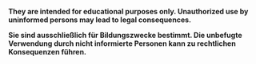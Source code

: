 **They are intended for educational purposes only. Unauthorized use by uninformed persons may lead to legal consequences.**

**Sie sind ausschließlich für Bildungszwecke bestimmt. Die unbefugte Verwendung durch nicht informierte Personen kann zu rechtlichen Konsequenzen führen.**
